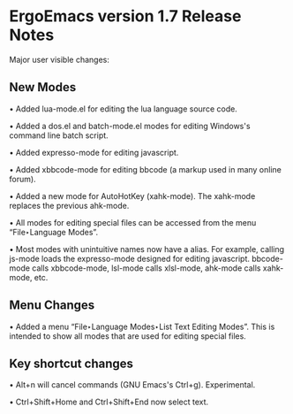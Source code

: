 # ErgoEmacs version 1.7 Release Notes #

Major user visible changes:

## New Modes ##

• Added lua-mode.el for editing the lua language source code.

• Added a dos.el and batch-mode.el modes for editing Windows's command line batch script.

• Added expresso-mode for editing javascript.

• Added xbbcode-mode for editing bbcode (a markup used in many online forum).

• Added a new mode for AutoHotKey (xahk-mode). The xahk-mode replaces the previous ahk-mode.

• All modes for editing special files can be accessed from the menu “File‣Language Modes”.

• Most modes with unintuitive names now have a alias. For example, calling js-mode loads the expresso-mode designed for editing javascript. bbcode-mode calls xbbcode-mode, lsl-mode calls xlsl-mode, ahk-mode calls xahk-mode, etc.

## Menu Changes ##

• Added a menu “File‣Language Modes‣List Text Editing Modes”. This is intended to show all modes that are used for editing special files.

## Key shortcut changes ##

• Alt+n will cancel commands (GNU Emacs's Ctrl+g). Experimental.

• Ctrl+Shift+Home and Ctrl+Shift+End now select text.
